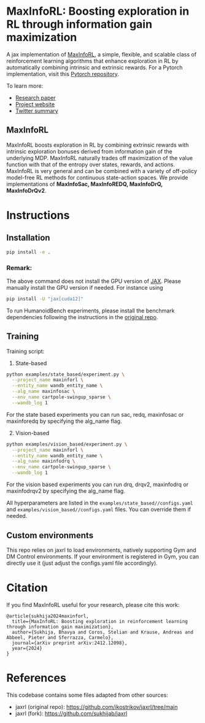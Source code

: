 # MaxInfoRL: Boosting exploration in RL through information gain maximization

A jax implementation of [MaxInfoRL][paper], a simple, flexible, and scalable class of reinforcement learning algorithms that enhance exploration in RL by automatically combining intrinsic and extrinsic rewards. For a Pytorch implementation, visit this [Pytorch repository][torchrepo].

To learn more:

- [Research paper][paper]
- [Project website][website]
- [Twitter summary][tweet]

## MaxInfoRL

MaxInfoRL boosts exploration in RL by combining extrinsic rewards with intrinsic 
exploration bonuses derived from information gain of the underlying MDP.
MaxInfoRL naturally trades off maximization of the value function with that of the entropy over states, rewards,
and actions. MaxInfoRL is very general and can be combined with a variety
of off-policy model-free RL methods for continuous state-action spaces. We provide implementations of 
**MaxInfoSac, MaxInfoREDQ, MaxInfoDrQ, MaxInfoDrQv2**.

# Instructions

## Installation

```sh
pip install -e .
```

### Remark: 
The above command does not install the GPU version of [JAX][jax]. Please manually install the GPU version if needed.
For instance using 

```sh
pip install -U "jax[cuda12]"
```

To run HumanoidBench experiments, please install the benchmark dependencies following the instructions in the [original repo](https://github.com/carlosferrazza/humanoid-bench).

## Training

Training script:

1. State-based

```sh
python examples/state_based/experiment.py \
  --project_name maxinforl \
  --entity_name wandb_entity_name \
  --alg_name maxinfosac \
  --env_name cartpole-swingup_sparse \
  --wandb_log 1
```

For the state based experiments you can run sac, redq, maxinfosac or maxinforedq by specifying the alg_name flag.


2. Vision-based

```sh
python examples/vision_based/experiment.py \
  --project_name maxinforl \
  --entity_name wandb_entity_name \
  --alg_name maxinfodrq \
  --env_name cartpole-swingup_sparse \
  --wandb_log 1
```
For the vision based experiments you can run drq, drqv2, maxinfodrq or maxinfodrqv2 by specifying the alg_name flag.

All hyperparameters are listed in the `examples/state_based//configs.yaml` and `examples/vision_based//configs.yaml` 
files. You can override them if needed.

[jax]: https://github.com/google/jax#pip-installation-gpu-cuda
[paper]: https://arxiv.org/abs/2412.12098
[website]: https://sukhijab.github.io/projects/maxinforl/
[tweet]: https://sukhijab.github.io/
[torchrepo]: https://github.com/sukhijab/maxinforl_torch

## Custom environments

This repo relies on jaxrl to load environments, natively supporting Gym and DM Control environments. If your environment is registered in Gym, you can directly use it (just adjust the configs.yaml file accordingly). 

# Citation
If you find MaxInfoRL useful for your research, please cite this work:
```
@article{sukhija2024maxinforl,
  title={MaxInfoRL: Boosting exploration in reinforcement learning through information gain maximization},
  author={Sukhija, Bhavya and Coros, Stelian and Krause, Andreas and Abbeel, Pieter and Sferrazza, Carmelo},
  journal={arXiv preprint arXiv:2412.12098},
  year={2024}
}
```

# References
This codebase contains some files adapted from other sources:
* jaxrl (original repo): https://github.com/ikostrikov/jaxrl/tree/main
* jaxrl (fork): https://github.com/sukhijab/jaxrl